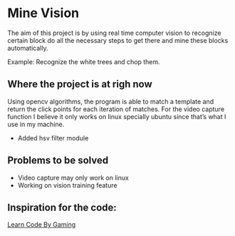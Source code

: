 # Mine Vision
The aim of this project is by using real time computer vision to recognize certain block
do all the necessary steps to get there and mine these blocks automatically.

Example: Recognize the white trees and chop them.

## Where the project is at righ now
Using opencv algorithms, the program is able to match a template and return the click points for each iteration of matches.
For the video capture function I believe it only works on linux specially ubuntu since that’s what I use in my machine.

* Added hsv filter module

## Problems to be solved
* Video capture may only work on linux
* Working on vision training feature


## Inspiration for the code:
[Learn Code By Gaming](https://www.youtube.com/channel/UCD8vb6Bi7_K_78nItq5YITA)


